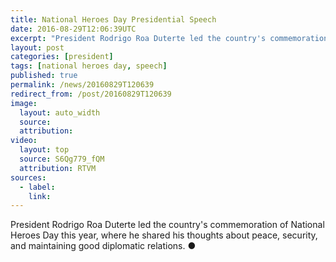 ```yaml
---
title: National Heroes Day Presidential Speech
date: 2016-08-29T12:06:39UTC
excerpt: "President Rodrigo Roa Duterte led the country's commemoration of the National Heroes Day in Libingan ng mga Bayani, Taguig City on 29 August 2016 where he shared his thoughts about peace, security and maintaining good diplomatic relations."
layout: post
categories: [president]
tags: [national heroes day, speech]
published: true
permalink: /news/20160829T120639
redirect_from: /post/20160829T120639
image:
  layout: auto_width
  source: 
  attribution: 
video:
  layout: top
  source: S6Qg779_fQM
  attribution: RTVM
sources:
  - label:
    link:
---
```


President Rodrigo Roa Duterte led the country's commemoration of National Heroes Day this year, where he shared his thoughts about peace, security, and maintaining good diplomatic relations.
&#x25cf;
